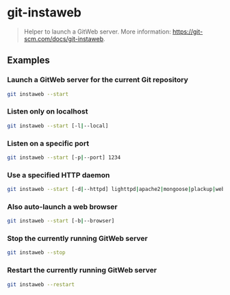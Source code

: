 # git-instaweb

> Helper to launch a GitWeb server. More information: <https://git-scm.com/docs/git-instaweb>.

## Examples

### Launch a GitWeb server for the current Git repository

```bash
git instaweb --start
```

### Listen only on localhost

```bash
git instaweb --start [-l|--local]
```

### Listen on a specific port

```bash
git instaweb --start [-p|--port] 1234
```

### Use a specified HTTP daemon

```bash
git instaweb --start [-d|--httpd] lighttpd|apache2|mongoose|plackup|webrick
```

### Also auto-launch a web browser

```bash
git instaweb --start [-b|--browser]
```

### Stop the currently running GitWeb server

```bash
git instaweb --stop
```

### Restart the currently running GitWeb server

```bash
git instaweb --restart
```
